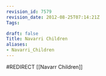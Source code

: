 ```yaml
---
revision_id: 7579
revision_date: 2012-08-25T07:14:21Z
Tags:

draft: false
Title: Navarri Children
aliases:
- Navarri_Children
---
```

#REDIRECT [[Navarr Children]]